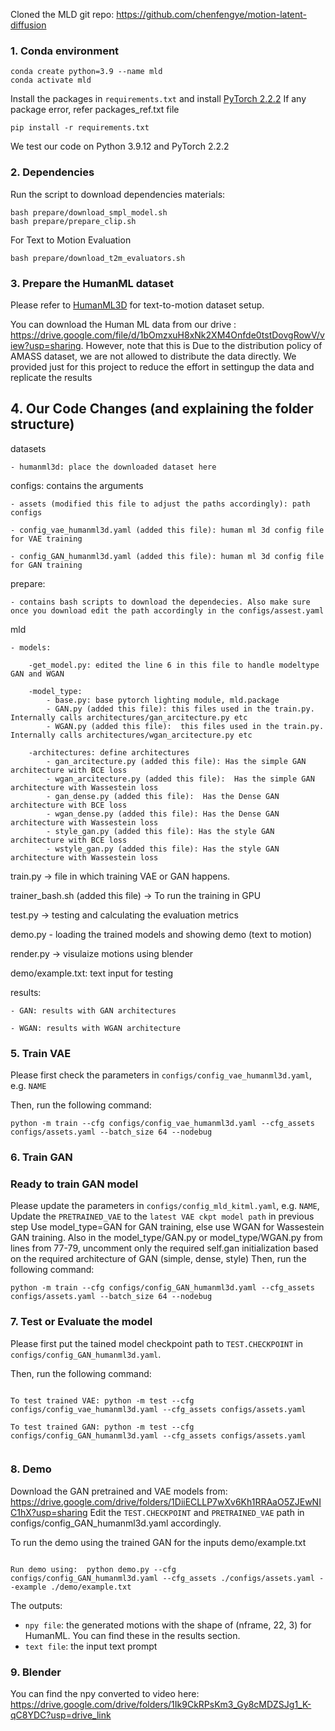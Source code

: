 Cloned the MLD git repo: https://github.com/chenfengye/motion-latent-diffusion ### 1. Conda environment```conda create python=3.9 --name mldconda activate mld```Install the packages in `requirements.txt` and install [PyTorch 2.2.2](https://pytorch.org/)If any package error, refer packages_ref.txt file```pip install -r requirements.txt```We test our code on Python 3.9.12 and PyTorch 2.2.2### 2. DependenciesRun the script to download dependencies materials:```bash prepare/download_smpl_model.shbash prepare/prepare_clip.sh```For Text to Motion Evaluation```bash prepare/download_t2m_evaluators.sh```### 3. Prepare the HumanML datasetPlease refer to [HumanML3D](https://github.com/EricGuo5513/HumanML3D) for text-to-motion dataset setup.You can download the Human ML data from our drive : https://drive.google.com/file/d/1bOmzxuH8xNk2XM4Onfde0tstDovgRowV/view?usp=sharing. However, note that this is Due to the distribution policy of AMASS dataset, we are not allowed to distribute the data directly. We provided just for this project to reduce the effort in settingup the data and replicate the results## 4. Our Code Changes (and explaining the folder structure)datasets    - humanml3d: place the downloaded dataset here configs: contains the arguments    - assets (modified this file to adjust the paths accordingly): path configs        - config_vae_humanml3d.yaml (added this file): human ml 3d config file for VAE training        - config_GAN_humanml3d.yaml (added this file): human ml 3d config file for GAN trainingprepare:     - contains bash scripts to download the dependecies. Also make sure once you download edit the path accordingly in the configs/assest.yaml mld    - models:             -get_model.py: edited the line 6 in this file to handle modeltype GAN and WGAN                 -model_type:             - base.py: base pytorch lighting module, mld.package            - GAN.py (added this file): this files used in the train.py. Internally calls architectures/gan_arcitecture.py etc            - WGAN.py (added this file):  this files used in the train.py. Internally calls architectures/wgan_arcitecture.py etc            -architectures: define architectures            - gan_arcitecture.py (added this file): Has the simple GAN architecture with BCE loss            - wgan_arcitecture.py (added this file):  Has the simple GAN architecture with Wassestein loss            - gan_dense.py (added this file):  Has the Dense GAN architecture with BCE loss            - wgan_dense.py (added this file): Has the Dense GAN architecture with Wassestein loss            - style_gan.py (added this file): Has the style GAN architecture with BCE loss            - wstyle_gan.py (added this file): Has the style GAN architecture with Wassestein loss    train.py  -> file in which training VAE or GAN happens. trainer_bash.sh (added this file) -> To run the training in GPUtest.py -> testing and calculating the evaluation metricsdemo.py - loading the trained models and showing demo (text to motion)     render.py -> visulaize motions using blenderdemo/example.txt: text input for testing    results:    - GAN: results with GAN architectures        - WGAN: results with WGAN architecture      ### 5. Train VAEPlease first check the parameters in `configs/config_vae_humanml3d.yaml`, e.g. `NAME`Then, run the following command:```python -m train --cfg configs/config_vae_humanml3d.yaml --cfg_assets configs/assets.yaml --batch_size 64 --nodebug```### 6. Train GAN        ### Ready to train GAN modelPlease update the parameters in `configs/config_mld_kitml.yaml`, e.g. `NAME`, Update the `PRETRAINED_VAE` to the `latest VAE ckpt model path` in previous stepUse model_type=GAN for GAN training, else use WGAN for Wassestein GAN training. Also in the model_type/GAN.py or model_type/WGAN.py from lines from 77-79, uncomment only the required self.gan initialization based on the required architecture of GAN (simple, dense, style)Then, run the following command:```python -m train --cfg configs/config_GAN_humanml3d.yaml --cfg_assets configs/assets.yaml --batch_size 64 --nodebug```    ### 7. Test or Evaluate the modelPlease first put the tained model checkpoint path to `TEST.CHECKPOINT` in `configs/config_GAN_humanml3d.yaml`.Then, run the following command:```To test trained VAE: python -m test --cfg configs/config_vae_humanml3d.yaml --cfg_assets configs/assets.yamlTo test trained GAN: python -m test --cfg configs/config_GAN_humanml3d.yaml --cfg_assets configs/assets.yaml```### 8. DemoDownload the GAN pretrained and VAE models from: https://drive.google.com/drive/folders/1DiiECLLP7wXv6Kh1RRAaO5ZJEwNIC1hX?usp=sharingEdit the `TEST.CHECKPOINT` and `PRETRAINED_VAE` path in configs/config_GAN_humanml3d.yaml accordingly.To run the demo using the trained GAN for the inputs demo/example.txt```Run demo using:  python demo.py --cfg configs/config_GAN_humanml3d.yaml --cfg_assets ./configs/assets.yaml --example ./demo/example.txt```The outputs:- `npy file`: the generated motions with the shape of (nframe, 22, 3) for HumanML. You can find these in the results section. - `text file`: the input text prompt</details>### 9. BlenderYou can find the npy converted to video here: https://drive.google.com/drive/folders/1Ik9CkRPsKm3_Gy8cMDZSJg1_K-qC8YDC?usp=drive_link